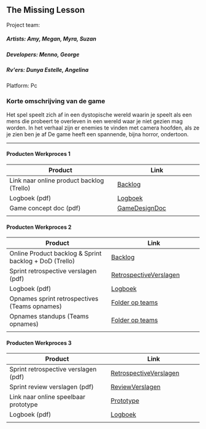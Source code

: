## The Missing Lesson
Project team:
##### Artists: Amy, Megan, Myra, Suzan
##### Developers: Menno, George
##### Rv'ers: Dunya Estelle, Angelina
Platform:
Pc

### Korte omschrijving van de game
Het spel speelt zich af in een dystopische wereld waarin je speelt als een mens die probeert te overleven in een wereld waar je niet gezien mag worden.
In het verhaal zijn er enemies te vinden met camera hoofden, als ze je zien ben je af
De game heeft een spannende, bijna horror, ondertoon.

---
#### Producten Werkproces 1
| Product  | Link |
| ------ |  ------ |
| Link naar online product backlog (Trello) | [Backlog]
| Logboek (pdf)                             | [Logboek]
| Game concept doc (pdf)                    | [GameDesignDoc]
|<img width=500/>|<img width=300/>|
   
#### Producten Werkproces 2
| Product  | Link |
| ------ |  ------ |
| Online Product backlog & Sprint backlog + DoD (Trello)    | [Backlog]
| Sprint retrospective verslagen (pdf)                      | [RetrospectiveVerslagen]
| Logboek (pdf)                                             | [Logboek]
| Opnames sprint retrospectives (Teams opnames)             | [Folder op teams]
| Opnames standups (Teams opnames)                          | [Folder op teams]
|<img width=500/>|<img width=300/>|
   
#### Producten Werkproces 3
| Product  | Link |
| ------ |  ------ |
| Sprint retrospective verslagen (pdf)  | [RetrospectiveVerslagen]
| Sprint review verslagen (pdf)         | [ReviewVerslagen]
| Link naar online speelbaar prototype  | [Prototype]
| Logboek (pdf)                         | [Logboek]
|<img width=500/>|<img width=300/>|

   [Backlog]: <https://trello.com/b/aMju81Nb/product-backlog>
   [Logboek]: <https://github.com/mennoweerman/Muse/blob/main/Documentatie/Logboek.zip>
   [GameDesignDoc]: <https://github.com/mennoweerman/Muse/blob/main/Documentatie/Game%20Design%20Document%20Team%2005%20(the%20missing%20lesson)%20(1).pdf>
   [RetrospectiveVerslagen]: <https://github.com/mennoweerman/Muse/blob/main/Documentatie/Project%20retrospective.pdf>
   [ReviewVerslagen]: <https://github.com/mennoweerman/Muse/blob/main/Documentatie/Sprint%20Review%20verslagen.odt>
   [Prototype]: <https://github.com/mennoweerman/Muse/blob/main/Documentatie/The%20Missing%20Lesson%20Game!.zip>
   [Folder op teams]: <https://mediacollegeamsterdam.sharepoint.com/:f:/r/teams/C20-F3M8BO-Muse-Team05/Gedeelde%20documenten/Team%2005?csf=1&web=1&e=nSbxBZ>